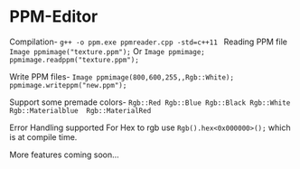 # PPM-Editor
Compilation-
`g++ -o ppm.exe ppmreader.cpp -std=c++11 `
Reading PPM file
`Image ppmimage("texture.ppm");`
Or
`Image ppmimage;
 ppmimage.readppm("texture.ppm");`
 
Write PPM files-
 `Image ppmimage(800,600,255,,Rgb::White);
  ppmimage.writeppm("new.ppm");`
  
Support some premade colors-
  `Rgb::Red
  Rgb::Blue
  Rgb::Black
  Rgb::White 
  Rgb::Materialblue 
  Rgb::MaterialRed `
  
 Error Handling supported
 For Hex to rgb use
 `Rgb().hex<0x000000>();` which is at compile time.
 
 More features coming soon...
  
  
  

